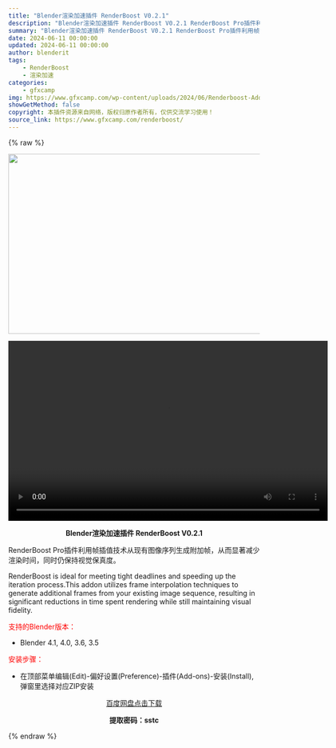 ```yaml
---
title: "Blender渲染加速插件 RenderBoost V0.2.1"
description: "Blender渲染加速插件 RenderBoost V0.2.1 RenderBoost Pro插件利用帧插值技术从现有图像序列生成附加帧，从而显著减少渲染时间，同时仍保持视觉保真度。 RenderB..."
summary: "Blender渲染加速插件 RenderBoost V0.2.1 RenderBoost Pro插件利用帧插值技术从现有图像序列生成附加帧，从而显著减少渲染时间，同时仍保持视觉保真度。 RenderB..."
date: 2024-06-11 00:00:00
updated: 2024-06-11 00:00:00
author: blenderit
tags: 
    - RenderBoost
    - 渲染加速
categories:
    - gfxcamp
img: https://www.gfxcamp.com/wp-content/uploads/2024/06/Renderboost-Addon.jpg
showGetMethod: false
copyright: 本插件资源来自网络，版权归原作者所有，仅供交流学习使用！
source_link: https://www.gfxcamp.com/renderboost/
---
```


{% raw %}
<div><p><img decoding="async" class="aligncenter size-full wp-image-122055" src="https://www.gfxcamp.com/wp-content/uploads/2024/06/Renderboost-Addon.jpg" data-src="https://www.gfxcamp.com/wp-content/uploads/2024/06/Renderboost-Addon.jpg" alt="" width="640" height="360" data-srcset="https://www.gfxcamp.com/wp-content/uploads/2024/06/Renderboost-Addon.jpg 640w, https://www.gfxcamp.com/wp-content/uploads/2024/06/Renderboost-Addon-150x84.jpg 150w" data-sizes="(max-width: 640px) 100vw, 640px"><br>
</p><center><div style="width: 640px;" class="wp-video"><!--[if lt IE 9]><script>document.createElement('video');</script><![endif]-->
<video class="wp-video-shortcode" id="video-122058-1" width="640" height="360" preload="true" controls="controls"><source type="video/mp4" src="http://cloud.video.taobao.com/play/u/null/p/1/e/6/t/1/466663048771.mp4?_=1"></source><a href="http://cloud.video.taobao.com/play/u/null/p/1/e/6/t/1/466663048771.mp4">http://cloud.video.taobao.com/play/u/null/p/1/e/6/t/1/466663048771.mp4</a></video></div></center><p style="text-align: center;"><strong>Blender渲染加速插件 RenderBoost V0.2.1</strong></p><p>RenderBoost Pro插件利用帧插值技术从现有图像序列生成附加帧，从而显著减少渲染时间，同时仍保持视觉保真度。</p><p style="font-weight: 400;">RenderBoost is ideal for meeting tight deadlines and speeding up the iteration process.This addon utilizes frame interpolation techniques to generate additional frames from your existing image sequence, resulting in significant reductions in time spent rendering while still maintaining visual fidelity.</p><p style="text-align: left;"><span style="color: #ff0000;">支持的Blender版本：</span></p><ul>
<li style="text-align: left;">Blender 4.1, 4.0, 3.6, 3.5</li>
</ul><p style="text-align: left;"><span style="color: #ff0000;">安装步骤：</span></p><ul>
<li>在顶部菜单编辑(Edit)-偏好设置(Preference)-插件(Add-ons)-安装(Install),弹窗里选择对应ZIP安装</li>
</ul><p style="text-align: center;"><a class="maxbutton-3 maxbutton maxbutton-baidu" target="_blank" rel="noopener" href="https://pan.baidu.com/s/1MqL616VTJnQjCplrCM-xFw?pwd=sstc"><span class="mb-text">百度网盘点击下载</span></a></p><p style="text-align: center;"><strong>提取密码：sstc</strong></p></div>
<div style="display: none">gfxcamp</div>
{% endraw %}